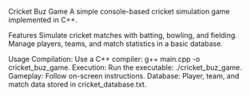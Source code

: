 Cricket Buz Game
A simple console-based cricket simulation game implemented in C++.

Features
Simulate cricket matches with batting, bowling, and fielding.
Manage players, teams, and match statistics in a basic database.

Usage
Compilation:
Use a C++ compiler: g++ main.cpp -o cricket_buz_game.
Execution:
Run the executable: ./cricket_buz_game.
Gameplay:
Follow on-screen instructions.
Database:
Player, team, and match data stored in cricket_database.txt.
